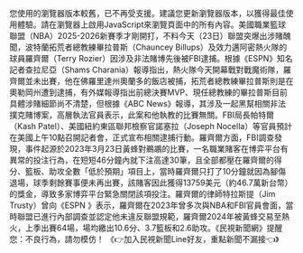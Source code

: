 您使用的瀏覽器版本較舊，已不再受支援。建議您更新瀏覽器版本，以獲得最佳使用體驗。請在瀏覽器上啟用JavaScript來瀏覽頁面中的所有內容。美國職業籃球聯盟（NBA）2025-2026新賽季才剛開打，不料今天（23日）聯盟突爆出涉賭醜聞，波特蘭拓荒者總教練畢拉普斯（Chauncey Billups）及效力邁阿密熱火隊的球員羅齊爾（Terry Rozier）因涉及非法賭博先後被FBI逮捕。根據《ESPN》知名記者查拉尼亞（Shams Charania）報導指出，熱火隊今天開幕戰對戰魔術隊，羅齊爾並未出賽，他在佛羅里達州奧蘭多的飯店被捕，拓荒者總教練畢拉普斯則是在奧勒岡州遭到逮捕，有外媒報導指出前總決賽MVP、現任總教練的畢拉普斯目前具體涉賭細節尚不清楚，但根據《ABC News》報導，其涉及一起黑幫相關非法撲克賭博案，高層執法官員表示，此案和他執教的比賽無關。FBI局長帕特爾（Kash Patel）、美國紐約東區聯邦檢察官諾塞拉（Joseph Nocella）等官員預計在美國上午10點召開記者會，正式宣布相關逮捕行動。羅齊爾方面，FBI調查發現，事件起源於2023年3月23日黃蜂對鵜鶘的比賽，一名職業賭客在博弈平台有異常的投注行為，在短短46分鐘內就下注高達30筆，且全部都壓在羅齊爾的得分、籃板、助攻全數「低於預期」項目上，當時羅齊爾只打了10分鐘就因為腳傷退場，球季剩餘賽事便未再出賽，該賭客因此獲得13759美元（約46.7萬新台幣）的獎金，導致多家博弈平台緊急關閉該項投注。羅齊爾的律師特拉斯提（Jim Trusty）曾向《ESPN 》表示，羅齊爾在2023年曾多次與NBA和FBI官員會面，當時聯盟已進行內部調查並認定他未違反聯盟規範，羅齊爾2024年被黃蜂交易至熱火，上季出賽64場，場均繳出10.6分、3.7籃板和2.6助攻。《民視新聞網》提醒您：不良行為，請勿模仿！ 《👉加入民視新聞Line好友，重點新聞不漏接👈》